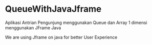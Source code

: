# QueueWithJavaJframe
Aplikasi Antrian Pengunjung menggunakan Queue dan Array 1 dimensi menggunakan JFrame Java

We are using Jframe on java for better User Experience 
